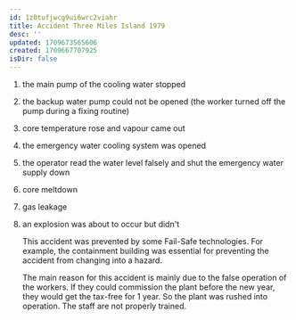 ```yaml
---
id: 1z0tufjwcg9ui6wrc2viahr
title: Accident Three Miles Island 1979
desc: ''
updated: 1709673565606
created: 1709667707925
isDir: false
---
```

1. the main pump of the cooling water stopped

2. the backup water pump could not be opened (the worker turned off the pump during a fixing routine)
3. core temperature rose and vapour came out

4. the emergency water cooling system was opened

5. the operator read the water level falsely and shut the emergency water supply down

6. core meltdown

7. gas leakage

8. an explosion was about to occur but didn't

    This accident was prevented by some Fail-Safe technologies. For example, the containment building was essential for preventing the accident from changing into a hazard.

    The main reason for this accident is mainly due to the false
    operation of the workers. If they could commission the plant before
    the new year, they would get the tax-free for 1 year. So the plant
    was rushed into operation. The staff are not properly trained.
